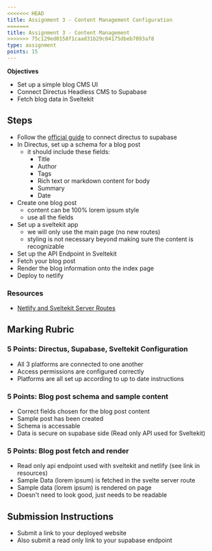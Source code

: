 ```yaml
---
<<<<<<< HEAD
title: Assignment 3 - Content Management Configuration
=======
title: Assignment 3 - Content Management
>>>>>>> 75c129ed0158f1caad31b29c04175dbeb7093af8
type: assignment
points: 15
---
```


**Objectives**

- Set up a simple blog CMS UI
- Connect Directus Headless CMS to Supabase
- Fetch blog data in Sveltekit

## Steps

- Follow the [official guide](https://supabase.com/partners/integrations/directus) to connect directus to supabase
- In Directus, set up a schema for a blog post
  - it should include these fields:
    - Title
    - Author
    - Tags
    - Rich text or markdown content for body
    - Summary
    - Date
- Create one blog post
  - content can be 100% lorem ipsum style
  - use all the fields
- Set up a sveltekit app
  - we will only use the main page (no new routes)
  - styling is not necessary beyond making sure the content is recognizable
- Set up the API Endpoint in Sveltekit
- Fetch your blog post
- Render the blog information onto the index page
- Deploy to netlify

### Resources

- [Netlify and Sveltekit Server Routes](https://docs.netlify.com/integrations/frameworks/sveltekit/)

## Marking Rubric

### 5 Points: Directus, Supabase, Sveltekit Configuration

- All 3 platforms are connected to one another
- Access permissions are configured correctly
- Platforms are all set up according to up to date instructions

### 5 Points: Blog post schema and sample content

- Correct fields chosen for the blog post content
- Sample post has been created
- Schema is accessable
- Data is secure on supabase side (Read only API used for Sveltekit)

### 5 Points: Blog post fetch and render

- Read only api endpoint used with sveltekit and netlify (see link in resources)
- Sample Data (lorem ipsum) is fetched in the svelte server route
- Sample data (lorem ipsum) is rendered on page
- Doesn't need to look good, just needs to be readable

## Submission Instructions

- Submit a link to your deployed website
- Also submit a read only link to your supabase endpoint
